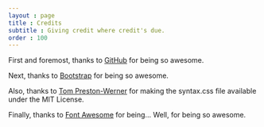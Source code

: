 ```yaml
---
layout : page
title : Credits
subtitle : Giving credit where credit's due.
order : 100
---
```


First and foremost, thanks to [GitHub](http://www.github.com) for being so awesome.

Next, thanks to [Bootstrap](http://twitter.github.com/bootstrap/) for being so awesome.

Also, thanks to [Tom Preston-Werner](https://github.com/mojombo/jekyll) for making the syntax.css file available under the MIT License.

Finally, thanks to [Font Awesome](http://fortawesome.github.com/Font-Awesome/) for being... Well, for being so awesome.
